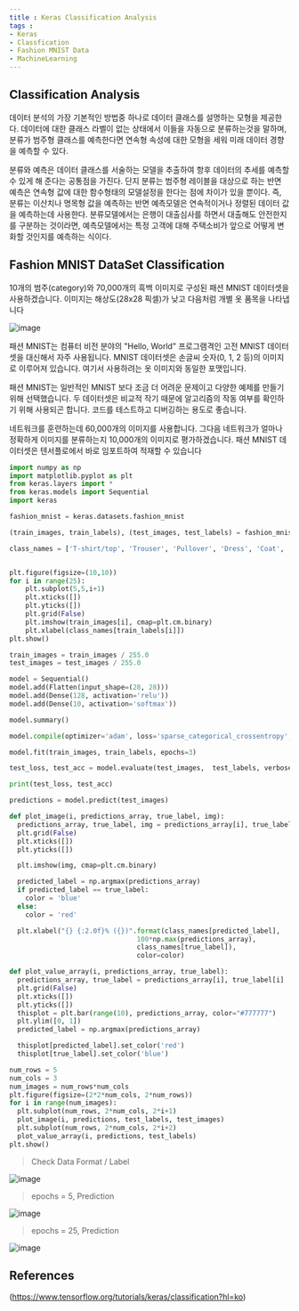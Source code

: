 ```yaml
---
title : Keras Classification Analysis
tags :
- Keras
- Classfication
- Fashion MNIST Data
- MachineLearning
---
```


## Classification Analysis

데이터 분석의 가장 기본적인 방법중 하나로 데이터 클래스를 설명하는 모형을 제공한다. 데이터에 대한 클래스 라벨이 없는 상태에서 이들을 자동으로 분류하는것을 말하며, 분류가 범주형 클래스를 예측한다면 연속형 속성에 대한 모형을 세워 미래 데이터 경향을 예측할 수 있다.


분류와 예측은 데이터 클래스를 서술하는 모델을 추출하여 항후 데이터의 추세를 예측할 수 있게 해 준다는 공통점을 가진다. 단지 분류는 범주형 레이블을 대상으로 하는 반면 예측은 연속형 값에 대한 함수형태의 모델설정을 한다는 점에 차이가 있을 뿐이다. 즉, 분류는 이산치나 명목형 값을 예측하는 반면 예측모델은 연속적이거나 정렬된 데이터 값을 예측하는데 사용한다. 분류모델에서는 은행이 대출심사를 하면서 대출해도 안전한지를 구분하는 것이라면, 예측모델에서는 특정 고객에 대해 주택소비가 앞으로 어떻게 변화할 것인지를 예측하는 식이다.

## Fashion MNIST DataSet Classification

10개의 범주(category)와 70,000개의 흑백 이미지로 구성된 패션 MNIST 데이터셋을 사용하겠습니다. 이미지는 해상도(28x28 픽셀)가 낮고 다음처럼 개별 옷 품목을 나타냅니다

![image](https://user-images.githubusercontent.com/44635266/69493671-ce0d2b00-0ef4-11ea-9da4-690ba49d2de9.png)

패션 MNIST는 컴퓨터 비전 분야의 "Hello, World" 프로그램격인 고전 MNIST 데이터셋을 대신해서 자주 사용됩니다. MNIST 데이터셋은 손글씨 숫자(0, 1, 2 등)의 이미지로 이루어져 있습니다. 여기서 사용하려는 옷 이미지와 동일한 포맷입니다.

패션 MNIST는 일반적인 MNIST 보다 조금 더 어려운 문제이고 다양한 예제를 만들기 위해 선택했습니다. 두 데이터셋은 비교적 작기 때문에 알고리즘의 작동 여부를 확인하기 위해 사용되곤 합니다. 코드를 테스트하고 디버깅하는 용도로 좋습니다.

네트워크를 훈련하는데 60,000개의 이미지를 사용합니다. 그다음 네트워크가 얼마나 정확하게 이미지를 분류하는지 10,000개의 이미지로 평가하겠습니다. 패션 MNIST 데이터셋은 텐서플로에서 바로 임포트하여 적재할 수 있습니다

```python
import numpy as np
import matplotlib.pyplot as plt
from keras.layers import *
from keras.models import Sequential
import keras

fashion_mnist = keras.datasets.fashion_mnist

(train_images, train_labels), (test_images, test_labels) = fashion_mnist.load_data()

class_names = ['T-shirt/top', 'Trouser', 'Pullover', 'Dress', 'Coat', 'Sandal', 'Shirt', 'Sneaker', 'Bag', 'Ankle boot']


plt.figure(figsize=(10,10))
for i in range(25):
    plt.subplot(5,5,i+1)
    plt.xticks([])
    plt.yticks([])
    plt.grid(False)
    plt.imshow(train_images[i], cmap=plt.cm.binary)
    plt.xlabel(class_names[train_labels[i]])
plt.show()

train_images = train_images / 255.0
test_images = test_images / 255.0

model = Sequential()
model.add(Flatten(input_shape=(28, 28)))
model.add(Dense(128, activation='relu'))
model.add(Dense(10, activation='softmax'))

model.summary()

model.compile(optimizer='adam', loss='sparse_categorical_crossentropy', metrics=['accuracy'])

model.fit(train_images, train_labels, epochs=3)

test_loss, test_acc = model.evaluate(test_images,  test_labels, verbose=2)

print(test_loss, test_acc)

predictions = model.predict(test_images)

def plot_image(i, predictions_array, true_label, img):
  predictions_array, true_label, img = predictions_array[i], true_label[i], img[i]
  plt.grid(False)
  plt.xticks([])
  plt.yticks([])

  plt.imshow(img, cmap=plt.cm.binary)

  predicted_label = np.argmax(predictions_array)
  if predicted_label == true_label:
    color = 'blue'
  else:
    color = 'red'

  plt.xlabel("{} {:2.0f}% ({})".format(class_names[predicted_label],
                                100*np.max(predictions_array),
                                class_names[true_label]),
                                color=color)

def plot_value_array(i, predictions_array, true_label):
  predictions_array, true_label = predictions_array[i], true_label[i]
  plt.grid(False)
  plt.xticks([])
  plt.yticks([])
  thisplot = plt.bar(range(10), predictions_array, color="#777777")
  plt.ylim([0, 1])
  predicted_label = np.argmax(predictions_array)

  thisplot[predicted_label].set_color('red')
  thisplot[true_label].set_color('blue')

num_rows = 5
num_cols = 3
num_images = num_rows*num_cols
plt.figure(figsize=(2*2*num_cols, 2*num_rows))
for i in range(num_images):
  plt.subplot(num_rows, 2*num_cols, 2*i+1)
  plot_image(i, predictions, test_labels, test_images)
  plt.subplot(num_rows, 2*num_cols, 2*i+2)
  plot_value_array(i, predictions, test_labels)
plt.show()
```

> Check Data Format / Label

![image](https://user-images.githubusercontent.com/44635266/69493672-cf3e5800-0ef4-11ea-8d04-39f0937e774b.png)

> epochs = 5, Prediction

![image](https://user-images.githubusercontent.com/44635266/69493702-4aa00980-0ef5-11ea-8c80-84cc0e49f512.png)

> epochs = 25, Prediction

![image](https://user-images.githubusercontent.com/44635266/69493718-8935c400-0ef5-11ea-8999-372f30e3f916.png)

## References

(https://www.tensorflow.org/tutorials/keras/classification?hl=ko)

